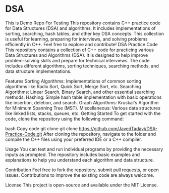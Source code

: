 # DSA
This is Demo Repo For Testing This repository contains C++ practice code for Data Structures (DSA) and algorithms. It includes implementations of sorting, searching, hash tables, and other key DSA concepts. This collection is useful for learning, preparing for interviews, and solving problems efficiently in C++. Feel free to explore and contribute!
DSA Practice Code
This repository contains a collection of C++ code for practicing various Data Structures and Algorithms (DSA). It is designed to help improve problem-solving skills and prepare for technical interviews. The code includes different algorithms, sorting techniques, searching methods, and data structure implementations.

Features
Sorting Algorithms: Implementations of common sorting algorithms like Radix Sort, Quick Sort, Merge Sort, etc.
Searching Algorithms: Linear Search, Binary Search, and other essential searching methods.
Hashing: Simple hash table implementation with basic operations like insertion, deletion, and search.
Graph Algorithms: Kruskal's Algorithm for Minimum Spanning Tree (MST).
Miscellaneous: Various data structures like linked lists, stacks, queues, etc.
Getting Started
To get started with the code, clone the repository using the following command:

bash
Copy code
git clone git clone https://github.com/JavedTadavi/DSA-Practice-Code.git
After cloning the repository, navigate to the folder and compile the C++ files using your preferred IDE or a C++ compiler.

Usage
You can test and run individual programs by providing the necessary inputs as prompted. The repository includes basic examples and explanations to help you understand each algorithm and data structure.

Contribution
Feel free to fork the repository, submit pull requests, or open issues. Contributions to improve the existing code are always welcome.

License
This project is open-source and available under the MIT License.
